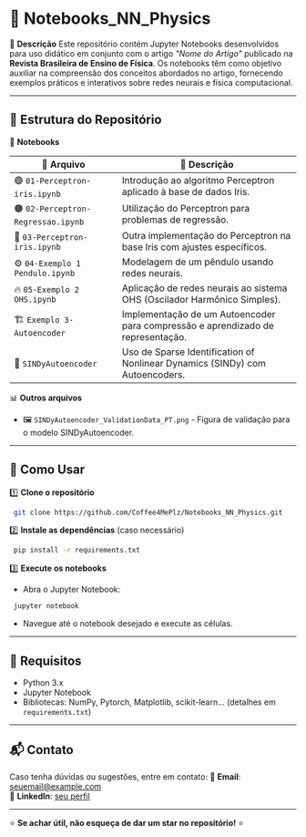 # 🧠 Notebooks_NN_Physics

📌 **Descrição**
Este repositório contém Jupyter Notebooks desenvolvidos para uso didático em conjunto com o artigo *"Nome do Artigo"* publicado na **Revista Brasileira de Ensino de Física**. Os notebooks têm como objetivo auxiliar na compreensão dos conceitos abordados no artigo, fornecendo exemplos práticos e interativos sobre redes neurais e física computacional.

---

## 📂 Estrutura do Repositório

📁 **Notebooks**

| 📌 Arquivo | 📖 Descrição |
|-----------|-------------|
| 🟢 `01-Perceptron-iris.ipynb` | Introdução ao algoritmo Perceptron aplicado à base de dados Iris. |
| 🟠 `02-Perceptron-Regressao.ipynb` | Utilização do Perceptron para problemas de regressão. |
| 🔵 `03-Perceptron-iris.ipynb` | Outra implementação do Perceptron na base Iris com ajustes específicos. |
| ⚙️ `04-Exemplo 1 Pendulo.ipynb` | Modelagem de um pêndulo usando redes neurais. |
| 🔥 `05-Exemplo 2 OHS.ipynb` | Aplicação de redes neurais ao sistema OHS (Oscilador Harmônico Simples). |
| 🏗️ `Exemplo 3-Autoencoder` | Implementação de um Autoencoder para compressão e aprendizado de representação. |
| 🤖 `SINDyAutoencoder` | Uso de Sparse Identification of Nonlinear Dynamics (SINDy) com Autoencoders. |

📊 **Outros arquivos**
- 🖼️ `SINDyAutoencoder_ValidationData_PT.png` - Figura de validação para o modelo SINDyAutoencoder.

---

## 🚀 Como Usar

1️⃣ **Clone o repositório**
```bash
 git clone https://github.com/Coffee4MePlz/Notebooks_NN_Physics.git
```

2️⃣ **Instale as dependências** (caso necessário)
```bash
 pip install -r requirements.txt
```

3️⃣ **Execute os notebooks**
- Abra o Jupyter Notebook:
```bash
 jupyter notebook
```
- Navegue até o notebook desejado e execute as células.

---

## 🔧 Requisitos
- Python 3.x
- Jupyter Notebook
- Bibliotecas: NumPy, Pytorch, Matplotlib, scikit-learn... (detalhes em `requirements.txt`)

---

## 📬 Contato
Caso tenha dúvidas ou sugestões, entre em contato:
📧 **Email**: [seuemail@example.com](mailto:seuemail@example.com)  
🔗 **LinkedIn**: [seu perfil](https://linkedin.com)

---

⭐ **Se achar útil, não esqueça de dar um star no repositório!** ⭐
